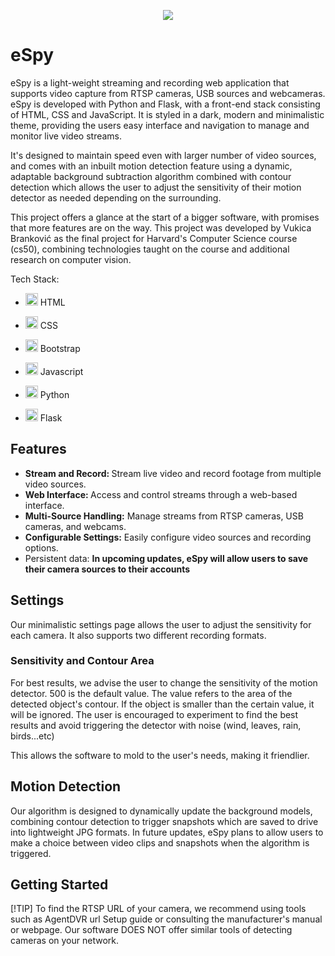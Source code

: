 <p align="center">
  <img src="https://github.com/user-attachments/assets/c17e4160-06f9-40eb-acd6-e1ba23d15bbe"  />
</p>

# eSpy

eSpy is a light-weight streaming and recording web application that supports video capture from RTSP cameras, USB sources and webcameras. eSpy is developed with Python and Flask, with a front-end stack consisting of HTML, CSS and JavaScript. It is styled in a dark, modern and minimalistic theme, providing the users easy interface and navigation to manage and monitor live video streams.

It's designed to maintain speed even with larger number of video sources, and comes with an inbuilt motion detection feature using a dynamic, adaptable background subtraction algorithm combined with contour detection which allows the user to adjust the sensitivity of their motion detector as needed depending on the surrounding.

This project offers a glance at the start of a bigger software, with promises that more features are on the way. This project was developed by Vukica Branković as the final project for Harvard's Computer Science course (cs50), combining technologies taught on the course and additional research on computer vision.

Tech Stack:

* <img src="https://github.com/user-attachments/assets/5be46c01-8d93-428a-b85d-9820d158ab60" width = "20" /> HTML
* <img src="https://github.com/user-attachments/assets/2a652c8c-1dfd-41cd-ae7b-d68d99580dec" width = "20" /> CSS
* <img src="https://github.com/user-attachments/assets/feb1047a-3ca5-45a2-b855-1033d8c66c44" width = "20" /> Bootstrap
* <img src="https://github.com/user-attachments/assets/97813c70-c13f-4a01-b0cc-e8eb0cf60852" width = "20" /> Javascript

*  <img src="https://github.com/user-attachments/assets/9928178c-c240-4c49-bf84-0682ff14c217" width = "20" /> Python
*  <img src="https://github.com/user-attachments/assets/8a651c78-d028-4c57-981d-00737266999f" width = "20" /> Flask












## Features

  <b>
    
  * Stream and Record: </b> Stream live video and record footage from multiple video sources. <b>
  * Web Interface: </b> Access and control streams through a web-based interface. <b>
  * Multi-Source Handling:</b> Manage streams from RTSP cameras, USB cameras, and webcams.<b>
  * Configurable Settings:</b> Easily configure video sources and recording options.
  * Persistent data:  <b> In upcoming updates, eSpy will allow users to save their camera sources to their accounts </b>  

   

## Settings

Our minimalistic settings page allows the user to adjust the sensitivity for each camera. It also supports two different recording formats. 

### Sensitivity and Contour Area

For best results, we advise the user to change the sensitivity of the motion detector. 500 is the default value. The value refers to the area of the detected object's contour. If the object is smaller than the certain value, it will be ignored. The user is encouraged to experiment to find the best results and avoid triggering the detector with noise (wind, leaves, rain, birds...etc)

This allows the software to mold to the user's needs, making it friendlier.

## Motion Detection

Our algorithm is designed to dynamically update the background models, combining contour detection to trigger snapshots which are saved to drive into lightweight JPG formats. In future updates, eSpy plans to allow users to make a choice between video clips and snapshots when the algorithm is triggered.


## Getting Started

[!TIP]
To find the RTSP URL of your camera, we recommend using tools such as AgentDVR url Setup guide or consulting the manufacturer's manual or webpage. Our software DOES NOT offer similar tools of detecting cameras on your network.



